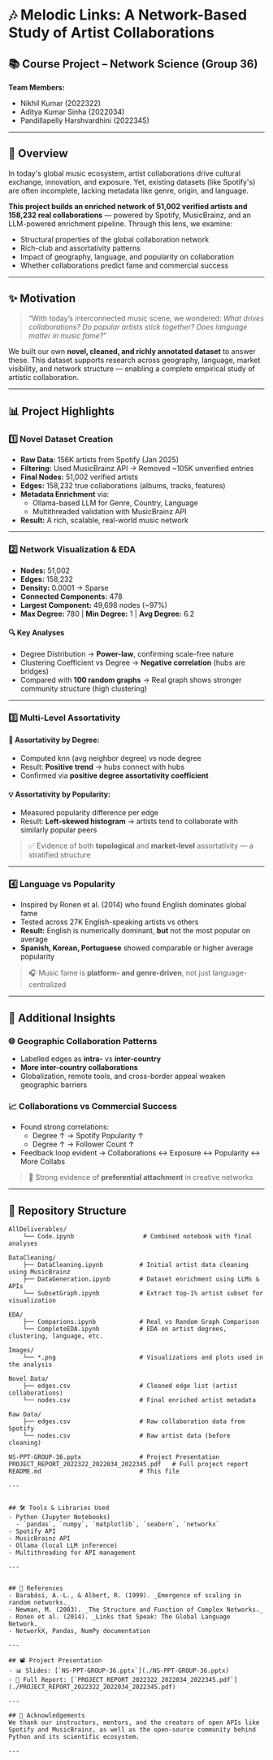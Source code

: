 # 🎶 Melodic Links: A Network-Based Study of Artist Collaborations

## 📚 Course Project – Network Science (Group 36)

**Team Members:**
- Nikhil Kumar (2022322)
- Aditya Kumar Sinha (2022034)
- Pandillapelly Harshvardhini (2022345)

---

## 🧠 Overview

In today's global music ecosystem, artist collaborations drive cultural exchange, innovation, and exposure. Yet, existing datasets (like Spotify's) are often incomplete, lacking metadata like genre, origin, and language. 

**This project builds an enriched network of 51,002 verified artists and 158,232 real collaborations** — powered by Spotify, MusicBrainz, and an LLM-powered enrichment pipeline. Through this lens, we examine:

- Structural properties of the global collaboration network
- Rich-club and assortativity patterns
- Impact of geography, language, and popularity on collaboration
- Whether collaborations predict fame and commercial success

---

## ✨ Motivation

> “With today’s interconnected music scene, we wondered: _What drives collaborations? Do popular artists stick together? Does language matter in music fame?_”

We built our own **novel, cleaned, and richly annotated dataset** to answer these. This dataset supports research across geography, language, market visibility, and network structure — enabling a complete empirical study of artistic collaboration.

---

## 📊 Project Highlights

### 1️⃣ **Novel Dataset Creation**
- **Raw Data:** 156K artists from Spotify (Jan 2025)
- **Filtering:** Used MusicBrainz API → Removed ~105K unverified entries
- **Final Nodes:** 51,002 verified artists
- **Edges:** 158,232 true collaborations (albums, tracks, features)
- **Metadata Enrichment** via:
  - Ollama-based LLM for Genre, Country, Language
  - Multithreaded validation with MusicBrainz API
- **Result:** A rich, scalable, real-world music network

---

### 2️⃣ **Network Visualization & EDA**
- **Nodes:** 51,002  
- **Edges:** 158,232  
- **Density:** 0.0001 → Sparse  
- **Connected Components:** 478  
- **Largest Component:** 49,698 nodes (~97%)  
- **Max Degree:** 780 | **Min Degree:** 1 | **Avg Degree:** 6.2

#### 🔍 Key Analyses
- Degree Distribution → **Power-law**, confirming scale-free nature  
- Clustering Coefficient vs Degree → **Negative correlation** (hubs are bridges)  
- Compared with **100 random graphs** → Real graph shows stronger community structure (high clustering)

---

### 3️⃣ **Multi-Level Assortativity**

#### 🧬 Assortativity by Degree:
- Computed knn (avg neighbor degree) vs node degree  
- Result: **Positive trend** → hubs connect with hubs  
- Confirmed via **positive degree assortativity coefficient**

#### 💡 Assortativity by Popularity:
- Measured popularity difference per edge  
- Result: **Left-skewed histogram** → artists tend to collaborate with similarly popular peers

> ✅ Evidence of both **topological** and **market-level** assortativity — a stratified structure

---

### 4️⃣ **Language vs Popularity**
- Inspired by Ronen et al. (2014) who found English dominates global fame  
- Tested across 27K English-speaking artists vs others  
- **Result:** English is numerically dominant, **but** not the most popular on average  
- **Spanish, Korean, Portuguese** showed comparable or higher average popularity

> 🎧 Music fame is **platform- and genre-driven**, not just language-centralized

---

## 🧩 Additional Insights

### 🌐 **Geographic Collaboration Patterns**
- Labelled edges as **intra-** vs **inter-country**
- **More inter-country collaborations**
- Globalization, remote tools, and cross-border appeal weaken geographic barriers

### 📈 **Collaborations vs Commercial Success**
- Found strong correlations:
  - Degree ↑ → Spotify Popularity ↑
  - Degree ↑ → Follower Count ↑
- Feedback loop evident → Collaborations ↔ Exposure ↔ Popularity ↔ More Collabs

> 🔁 Strong evidence of **preferential attachment** in creative networks

---


## 📁 Repository Structure

```plaintext
AllDeliverables/
    └── Code.ipynb                   # Combined notebook with final analyses

DataCleaning/
    ├── DataCleaning.ipynb          # Initial artist data cleaning using MusicBrainz
    ├── DataGeneration.ipynb        # Dataset enrichment using LLMs & APIs
    └── SubsetGraph.ipynb           # Extract top-1% artist subset for visualization

EDA/
    ├── Comparions.ipynb            # Real vs Random Graph Comparison
    └── CompleteEDA.ipynb           # EDA on artist degrees, clustering, language, etc.

Images/
    └── *.png                       # Visualizations and plots used in the analysis

Novel Data/
    ├── edges.csv                   # Cleaned edge list (artist collaborations)
    └── nodes.csv                   # Final enriched artist metadata

Raw Data/
    ├── edges.csv                   # Raw collaboration data from Spotify
    └── nodes.csv                   # Raw artist data (before cleaning)

NS-PPT-GROUP-36.pptx                # Project Presentation
PROJECT_REPORT_2022322_2022034_2022345.pdf   # Full project report
README.md                           # This file

---


## 🛠️ Tools & Libraries Used
- Python (Jupyter Notebooks)
  - `pandas`, `numpy`, `matplotlib`, `seaborn`, `networkx`
- Spotify API  
- MusicBrainz API  
- Ollama (local LLM inference)  
- Multithreading for API management

---


## 📌 References
- Barabási, A.-L., & Albert, R. (1999). _Emergence of scaling in random networks._  
- Newman, M. (2003). _The Structure and Function of Complex Networks._  
- Ronen et al. (2014). _Links that Speak: The Global Language Network._  
- NetworkX, Pandas, NumPy documentation  

---

## 📽️ Project Presentation
- 📊 Slides: [`NS-PPT-GROUP-36.pptx`](./NS-PPT-GROUP-36.pptx)  
- 📄 Full Report: [`PROJECT_REPORT_2022322_2022034_2022345.pdf`](./PROJECT_REPORT_2022322_2022034_2022345.pdf)  

---

## 🙌 Acknowledgements
We thank our instructors, mentors, and the creators of open APIs like Spotify and MusicBrainz, as well as the open-source community behind Python and its scientific ecosystem.

---
